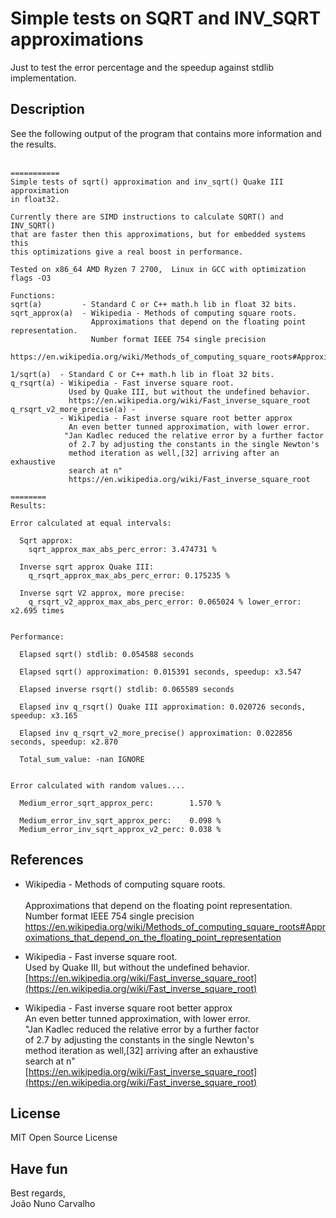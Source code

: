# Simple tests on SQRT and INV_SQRT approximations
Just to test the error percentage and the speedup against stdlib implementation.

## Description
See the following output of the program that contains more information and the results. <br>
<br>

```
===========
Simple tests of sqrt() approximation and inv_sqrt() Quake III approximation 
in float32. 

Currently there are SIMD instructions to calculate SQRT() and INV_SQRT() 
that are faster then this approximations, but for embedded systems this 
this optimizations give a real boost in performance. 

Tested on x86_64 AMD Ryzen 7 2700,  Linux in GCC with optimization flags -O3 

Functions: 
sqrt(a)         - Standard C or C++ math.h lib in float 32 bits. 
sqrt_approx(a)  - Wikipedia - Methods of computing square roots.  
                  Approximations that depend on the floating point representation. 
                  Number format IEEE 754 single precision 
                  https://en.wikipedia.org/wiki/Methods_of_computing_square_roots#Approximations_that_depend_on_the_floating_point_representation 
    
1/sqrt(a)  - Standard C or C++ math.h lib in float 32 bits. 
q_rsqrt(a) - Wikipedia - Fast inverse square root. 
             Used by Quake III, but without the undefined behavior. 
             https://en.wikipedia.org/wiki/Fast_inverse_square_root  
q_rsqrt_v2_more_precise(a) - 
           - Wikipedia - Fast inverse square root better approx  
             An even better tunned approximation, with lower error. 
            "Jan Kadlec reduced the relative error by a further factor 
             of 2.7 by adjusting the constants in the single Newton's  
             method iteration as well,[32] arriving after an exhaustive 
             search at n" 
             https://en.wikipedia.org/wiki/Fast_inverse_square_root 

========
Results: 

Error calculated at equal intervals:

  Sqrt approx:
    sqrt_approx_max_abs_perc_error: 3.474731 % 

  Inverse sqrt approx Quake III:
    q_rsqrt_approx_max_abs_perc_error: 0.175235 % 

  Inverse sqrt V2 approx, more precise:
    q_rsqrt_v2_approx_max_abs_perc_error: 0.065024 % lower_error: x2.695 times 


Performance: 

  Elapsed sqrt() stdlib: 0.054588 seconds 

  Elapsed sqrt() approximation: 0.015391 seconds, speedup: x3.547 

  Elapsed inverse rsqrt() stdlib: 0.065589 seconds 

  Elapsed inv q_rsqrt() Quake III approximation: 0.020726 seconds, speedup: x3.165 

  Elapsed inv q_rsqrt_v2_more_precise() approximation: 0.022856 seconds, speedup: x2.870 

  Total_sum_value: -nan IGNORE


Error calculated with random values.... 

  Medium_error_sqrt_approx_perc:        1.570 % 

  Medium_error_inv_sqrt_approx_perc:    0.098 % 
  Medium_error_inv_sqrt_approx_v2_perc: 0.038 % 
```


## References
* Wikipedia - Methods of computing square roots. <br>  
  Approximations that depend on the floating point representation. <br> 
  Number format IEEE 754 single precision <br>
  [https://en.wikipedia.org/wiki/Methods_of_computing_square_roots#Approximations_that_depend_on_the_floating_point_representation ](https://en.wikipedia.org/wiki/Methods_of_computing_square_roots#Approximations_that_depend_on_the_floating_point_representation )
    
* Wikipedia - Fast inverse square root. <br>
  Used by Quake III, but without the undefined behavior. <br>
  [https://en.wikipedia.org/wiki/Fast_inverse_square_root](https://en.wikipedia.org/wiki/Fast_inverse_square_root)

* Wikipedia - Fast inverse square root better approx <br>
  An even better tunned approximation, with lower error. <br>
  "Jan Kadlec reduced the relative error by a further factor <br> 
  of 2.7 by adjusting the constants in the single Newton's <br> 
  method iteration as well,[32] arriving after an exhaustive <br>
  search at n" <br>
  [https://en.wikipedia.org/wiki/Fast_inverse_square_root](https://en.wikipedia.org/wiki/Fast_inverse_square_root) 


## License
MIT Open Source License


## Have fun
Best regards, <br>
João Nuno Carvalho
